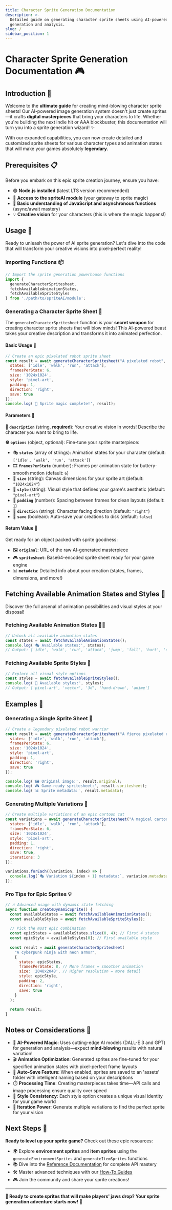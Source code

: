 ```yaml
---
title: Character Sprite Generation Documentation
description: >-
  Detailed guide on generating character sprite sheets using AI-powered image
  generation and analysis.
slug: /
sidebar_position: 1
---
```


# Character Sprite Generation Documentation 🎮

## Introduction 🚀

Welcome to the **ultimate guide** for creating mind-blowing character sprite sheets! Our AI-powered image generation system doesn't just create sprites—it crafts **digital masterpieces** that bring your characters to life. Whether you're building the next indie hit or AAA blockbuster, this documentation will turn you into a sprite generation wizard! ✨

With our expanded capabilities, you can now create detailed and customized sprite sheets for various character types and animation states that will make your games absolutely **legendary**.

## Prerequisites 📋

Before you embark on this epic sprite creation journey, ensure you have:

- 🟢 **Node.js installed** (latest LTS version recommended)
- 🔑 **Access to the spriteAI module** (your gateway to sprite magic)
- 🧠 **Basic understanding of JavaScript and asynchronous functions** (async/await mastery)
- 💡 **Creative vision** for your characters (this is where the magic happens!)

## Usage 🎯

Ready to unleash the power of AI sprite generation? Let's dive into the code that will transform your creative visions into pixel-perfect reality!

### Importing Functions 📦

```javascript
// Import the sprite generation powerhouse functions
import { 
  generateCharacterSpritesheet, 
  fetchAvailableAnimationStates, 
  fetchAvailableSpriteStyles 
} from './path/to/spriteAI/module';
```

### Generating a Character Sprite Sheet 🎨

The `generateCharacterSpritesheet` function is your **secret weapon** for creating character sprite sheets that will blow minds! This AI-powered beast takes your creative description and transforms it into animated perfection.

#### Basic Usage 💫

```javascript
// Create an epic pixelated robot sprite sheet
const result = await generateCharacterSpritesheet("A pixelated robot", {
  states: ['idle', 'walk', 'run', 'attack'],
  framesPerState: 6,
  size: '1024x1024',
  style: 'pixel-art',
  padding: 1,
  direction: 'right',
  save: true
});
console.log('🎉 Sprite magic complete!', result);
```

#### Parameters 🔧

**🎯 `description`** (string, **required**): Your creative vision in words! Describe the character you want to bring to life.

**⚙️ `options`** (object, optional): Fine-tune your sprite masterpiece:
  - 🎭 **`states`** (array of strings): Animation states for your character (default: `['idle', 'walk', 'run', 'attack']`)
  - 🎞️ **`framesPerState`** (number): Frames per animation state for buttery-smooth motion (default: `6`)
  - 📏 **`size`** (string): Canvas dimensions for your sprite art (default: `"1024x1024"`)
  - 🎨 **`style`** (string): Visual style that defines your game's aesthetic (default: `"pixel-art"`)
  - 📐 **`padding`** (number): Spacing between frames for clean layouts (default: `1`)
  - 🧭 **`direction`** (string): Character facing direction (default: `"right"`)
  - 💾 **`save`** (boolean): Auto-save your creations to disk (default: `false`)

#### Return Value 🎁

Get ready for an object packed with sprite goodness:
- 🖼️ **`original`**: URL of the raw AI-generated masterpiece
- 🎮 **`spritesheet`**: Base64-encoded sprite sheet ready for your game engine
- 📊 **`metadata`**: Detailed info about your creation (states, frames, dimensions, and more!)

## Fetching Available Animation States and Styles 🎪

Discover the full arsenal of animation possibilities and visual styles at your disposal!

### Fetching Available Animation States 🏃‍♂️

```javascript
// Unlock all available animation states
const states = await fetchAvailableAnimationStates();
console.log('🎭 Available states:', states); 
// Output: ['idle', 'walk', 'run', 'attack', 'jump', 'fall', 'hurt', 'die']
```

### Fetching Available Sprite Styles 🎨

```javascript
// Explore all visual style options
const styles = await fetchAvailableSpriteStyles();
console.log('🎨 Available styles:', styles); 
// Output: ['pixel-art', 'vector', '3d', 'hand-drawn', 'anime']
```

## Examples 🌟

### Generating a Single Sprite Sheet 🚀

```javascript
// Create a legendary pixelated robot warrior
const result = await generateCharacterSpritesheet("A fierce pixelated robot warrior with glowing eyes", {
  states: ['idle', 'walk', 'run', 'attack'],
  framesPerState: 6,
  size: '1024x1024',
  style: 'pixel-art',
  padding: 1,
  direction: 'right',
  save: true
});

console.log('🖼️ Original image:', result.original);
console.log('🎮 Game-ready spritesheet:', result.spritesheet);
console.log('📊 Sprite metadata:', result.metadata);
```

### Generating Multiple Variations 🎲

```javascript
// Create multiple variations of an epic cartoon cat
const variations = await generateCharacterSpritesheet("A magical cartoon cat with mystical powers", {
  states: ['idle', 'walk', 'run', 'attack'],
  framesPerState: 6,
  size: '1024x1024',
  style: 'pixel-art',
  padding: 1,
  direction: 'right',
  save: true,
  iterations: 3
});

variations.forEach((variation, index) => {
  console.log(`🎭 Variation ${index + 1} metadata:`, variation.metadata);
});
```

### Pro Tips for Epic Sprites 💡

```javascript
// 🔥 Advanced usage with dynamic state fetching
async function createDynamicSprite() {
  const availableStates = await fetchAvailableAnimationStates();
  const availableStyles = await fetchAvailableSpriteStyles();
  
  // Pick the most epic combination
  const epicStates = availableStates.slice(0, 4); // First 4 states
  const epicStyle = availableStyles[0]; // First available style
  
  const result = await generateCharacterSpritesheet(
    "A cyberpunk ninja with neon armor", 
    {
      states: epicStates,
      framesPerState: 8, // More frames = smoother animation
      size: '2048x2048', // Higher resolution = more detail
      style: epicStyle,
      padding: 2,
      direction: 'right',
      save: true
    }
  );
  
  return result;
}
```

## Notes or Considerations 🧠

- 🤖 **AI-Powered Magic**: Uses cutting-edge AI models (DALL-E 3 and GPT) for generation and analysis—expect **mind-blowing** results with natural variation!
- 🎬 **Animation Optimization**: Generated sprites are fine-tuned for your specified animation states with pixel-perfect frame layouts
- 💾 **Auto-Save Feature**: When enabled, sprites are saved to an 'assets' folder with intelligent naming based on your descriptions
- ⏱️ **Processing Time**: Creating masterpieces takes time—API calls and image processing ensure quality over speed
- 🎨 **Style Consistency**: Each style option creates a unique visual identity for your game world
- 🔄 **Iteration Power**: Generate multiple variations to find the perfect sprite for your vision

## Next Steps 🚀

**Ready to level up your sprite game?** Check out these epic resources:

- 🌍 Explore **environment sprites** and **item sprites** using the `generateEnvironmentSprites` and `generateItemSprites` functions
- 📚 Dive into the [Reference Documentation](/docs/reference) for complete API mastery
- 🛠️ Master advanced techniques with our [How-To Guides](/docs/how-to)
- 🎮 Join the community and share your sprite creations!

---

**🎉 Ready to create sprites that will make players' jaws drop? Your sprite generation adventure starts now!** 🎉
